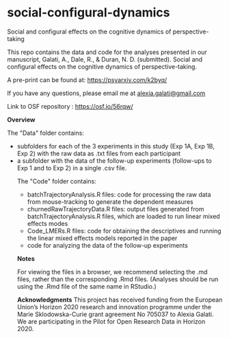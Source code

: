 # social-configural-dynamics

Social and configural effects on the cognitive dynamics of perspective-taking

This repo contains the data and code for the analyses presented in our manuscript, Galati, A., Dale, R., & Duran, N. D. (submitted). Social and configural effects on the cognitive dynamics of perspective-taking.

A pre-print can be found at: https://psyarxiv.com/k2byq/

If you have any questions, please email me at alexia.galati@gmail.com

Link to OSF repository : https://osf.io/56rqw/

<b>Overview</b>

The "Data" folder contains:
<ul><li>subfolders for each of the 3 experiments in this study (Exp 1A, Exp 1B, Exp 2) with the raw data as .txt files from each participant</li>
<li>a subfolder with the data of the follow-up experiments (follow-ups to Exp 1 and to Exp 2) in a single .csv file.</li> 

The "Code" folder contains: 
<ul><li> batchTrajectoryAnalysis.R files: code for processing the raw data from mouse-tracking to generate the dependent measures</li>
<li>churnedRawTrajectoryData.R files: output files generated from batchTrajectoryAnalysis.R files, which are loaded to run linear mixed effects modes</li>
<li> Code_LMERs.R files: code for obtaining the descriptives and running the linear mixed effects models reported in the paper</li> 
<li> code for analyzing the data of the follow-up experiments</li></ul>


<b>Notes</b>

For viewing the files in a browser, we recommend selecting the .md files, rather than the corresponding .Rmd files. (Analyses should be run using the .Rmd file of the same name in RStudio.) 


<b>Acknowledgments</b>
This project has received funding from the European Union’s Horizon 2020 research and innovation programme under the Marie Sklodowska-Curie grant agreement No 705037 to Alexia Galati. We are participating in the Pilot for Open Research Data in Horizon 2020.